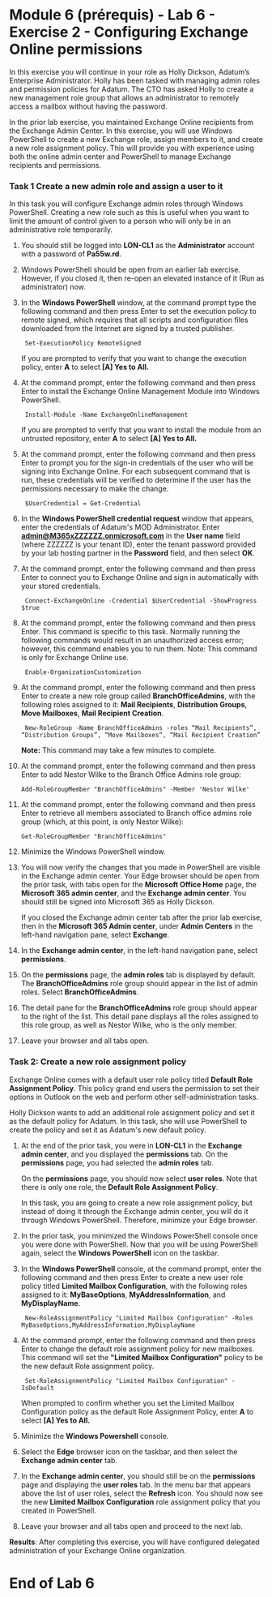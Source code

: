 # Module 6 (prérequis) - Lab 6 - Exercise 2 - Configuring Exchange Online permissions

In this exercise you will continue in your role as Holly Dickson, Adatum’s Enterprise Administrator. Holly has been tasked with managing admin roles and permission policies for Adatum. The CTO has asked Holly to create a new management role group that allows an administrator to remotely access a mailbox without having the password. 

In the prior lab exercise, you maintained Exchange Online recipients from the Exchange Admin Center. In this exercise, you will use Windows PowerShell to create a new Exchange role, assign members to it, and create a new role assignment policy. This will provide you with experience using both the online admin center and PowerShell to manage Exchange recipients and permissions.  

### Task 1 Create a new admin role and assign a user to it

In this task you will configure Exchange admin roles through Windows PowerShell. Creating a new role such as this is useful when you want to limit the amount of control given to a person who will only be in an administrative role temporarily. 

1. You should still be logged into **LON-CL1** as the **Administrator** account with a password of **Pa55w.rd**.

2. Windows PowerShell should be open from an earlier lab exercise. However, if you closed it, then re-open an elevated instance of it (Run as administrator) now. 

3. In the **Windows PowerShell** window, at the command prompt type the following command and then press Enter to set the execution policy to remote signed, which requires that all scripts and configuration files downloaded from the Internet are signed by a trusted publisher.

		Set-ExecutionPolicy RemoteSigned

	If you are prompted to verify that you want to change the execution policy, enter **A** to select **[A] Yes to All.**  

4. At the command prompt, enter the following command and then press Enter to install the Exchange Online Management Module into Windows PowerShell.

		Install-Module -Name ExchangeOnlineManagement

	If you are prompted to verify that you want to install the module from an untrusted repository, enter **A** to select **[A] Yes to All.**  

5. At the command prompt, enter the following command and then press Enter to prompt you for the sign-in credentials of the user who will be signing into Exchange Online. For each subsequent command that is run, these credentials will be verified to determine if the user has the permissions necessary to make the change.

		$UserCredential = Get-Credential

6. In the **Windows PowerShell credential request** window that appears, enter the credentials of Adatum's MOD Administrator. Enter **admin@M365xZZZZZZ.onmicrosoft.com** in the **User name** field (where ZZZZZZ is your tenant ID), enter the tenant password provided by your lab hosting partner in the **Password** field, and then select **OK**.   

7. At the command prompt, enter the following command and then press Enter to connect you to Exchange Online and sign in automatically with your stored credentials.

		Connect-ExchangeOnline -Credential $UserCredential -ShowProgress $true

8. At the command prompt, enter the following command and then press Enter. This command is specific to this task. Normally running the following commands would result in an unauthorized access error; however, this command enables you to run them. Note: This command is only for Exchange Online use.
		
		Enable-OrganizationCustomization

9. At the command prompt, enter the following command and then press Enter to create a new role group called **BranchOfficeAdmins**, with the following roles assigned to it: **Mail Recipients**, **Distribution Groups**, **Move Mailboxes**, **Mail Recipient Creation**. 

		New-RoleGroup -Name BranchOfficeAdmins -roles “Mail Recipients”, “Distribution Groups”, “Move Mailboxes”, “Mail Recipient Creation”

	**Note:** This command may take a few minutes to complete. 

10. At the command prompt, enter the following command and then press Enter to add Nestor Wilke to the Branch Office Admins role group: 
		
		Add-RoleGroupMember "BranchOfficeAdmins" -Member 'Nestor Wilke'

11. At the command prompt, enter the following command and then press Enter to retrieve all members associated to Branch office admins role group (which, at this point, is only Nestor Wilke): <br>

		Get-RoleGroupMember "BranchOfficeAdmins"

12. Minimize the Windows PowerShell window.

13. You will now verify the changes that you made in PowerShell are visible in the Exchange admin center. Your Edge browser should be open from the prior task, with tabs open for the **Microsoft Office Home** page, the **Microsoft 365 admin center**, and the **Exchange admin center**. You should still be signed into Microsoft 365 as Holly Dickson. 

	If you closed the Exchange admin center tab after the prior lab exercise, then in the **Microsoft 365 Admin center**, under **Admin Centers** in the left-hand navigation pane, select **Exchange**.

14. In the **Exchange admin center**, in the left-hand navigation pane, select **permissions**. 

15. On the **permissions** page, the **admin roles** tab is displayed by default. The **BranchOfficeAdmins** role group should appear in the list of admin roles. Select **BranchOfficeAdmins**. 

16. The detail pane for the **BranchOfficeAdmins** role group should appear to the right of the list. This detail pane displays all the roles assigned to this role group, as well as Nestor Wilke, who is the only member. 

17. Leave your browser and all tabs open.

### Task 2: Create a new role assignment policy

Exchange Online comes with a default user role policy titled **Default Role Assignment Policy**. This policy grand end users the permission to set their options in Outlook on the web and perform other self-administration tasks. 

Holly Dickson wants to add an additional role assignment policy and set it as the default policy for Adatum. In this task, she will use PowerShell to create the policy and set it as Adatum's new default policy.

1. At the end of the prior task, you were in **LON-CL1** in the **Exchange admin center**, and you displayed the **permissions** tab. On the **permissions** page, you had selected the **admin roles** tab. 

	On the **permissions** page, you should now select **user roles**. Note that there is only one role, the **Default Role Assignment Policy**.  

	In this task, you are going to create a new role assignment policy, but instead of doing it through the Exchange admin center, you will do it through Windows PowerShell. Therefore, minimize your Edge browser. 

2. In the prior task, you minimized the Windows PowerShell console once you were done with PowerShell. Now that you will be using PowerShell again, select the **Windows PowerShell** icon on the taskbar. 

3. In the **Windows PowerShell** console, at the command prompt, enter the following command and then press Enter to create a new user role policy titled **Limited Mailbox Configuration**, with the following roles assigned to it: **MyBaseOptions**, **MyAddressInformation**, and **MyDisplayName**. 

		New-RoleAssignmentPolicy "Limited Mailbox Configuration" -Roles MyBaseOptions,MyAddressInformation,MyDisplayName

4. At the command prompt, enter the following command and then press Enter to change the default role assignment policy for new mailboxes. This command will set the **"Limited Mailbox Configuration"** policy to be the new default Role assignment policy. 

		Set-RoleAssignmentPolicy "Limited Mailbox Configuration" -IsDefault

	When prompted to confirm whether you set the Limited Mailbox Configuration policy as the default Role Assignment Policy, enter **A** to select **[A] Yes to All.**

5. Minimize the **Windows Powershell** console.

6. Select the **Edge** browser icon on the taskbar, and then select the **Exchange admin center** tab.

7. In the **Exchange admin center**, you should still be on the **permissions** page and displaying the **user roles** tab. In the menu bar that appears above the list of user roles, select the **Refresh** icon. You should now see the new **Limited Mailbox Configuration** role assignment policy that you created in PowerShell.

8. Leave your browser and all tabs open and proceed to the next lab.


**Results**: After completing this exercise, you will have configured delegated administration of your Exchange Online organization.


# End of Lab 6